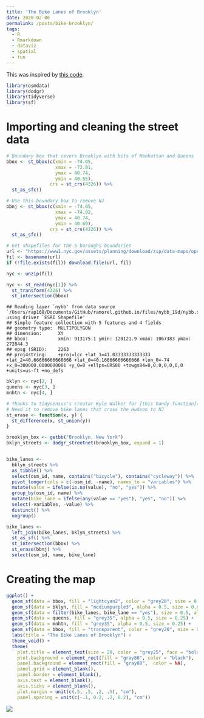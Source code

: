 ```yaml
---
title: 'The Bike Lanes of Brooklyn'
date: 2020-02-06
permalink: /posts/bike-brooklyn/
tags:
  - R
  - Rmarkdown
  - dataviz
  - spatial
  - fun
---
```



This was inspired by [this
code](https://github.com/deanmarchiori/culburra/blob/master/culburra.Rmd).

``` r
library(osmdata)
library(dodgr)
library(tidyverse)
library(sf)
```

# Importing and cleaning the street data

``` r
# Boundary box that covers Brooklyn with bits of Manhattan and Queens
bbox <- st_bbox(c(xmin = -74.05, 
                  xmax = -73.81, 
                  ymax = 40.74,
                  ymin = 40.55), 
                crs = st_crs(4326)) %>% 
  st_as_sfc()

# Use this boundary box to remove NJ
bbnj <- st_bbox(c(xmin = -74.05, 
                  xmax = -74.02, 
                  ymax = 40.74,
                  ymin = 40.69), 
                crs = st_crs(4326)) %>% 
  st_as_sfc()

# Get shapefiles for the 5 boroughs boundaries
url <- "https://www1.nyc.gov/assets/planning/download/zip/data-maps/open-data/nybb_19d.zip"
fil <- basename(url)
if (!file.exists(fil)) download.file(url, fil)

nyc <- unzip(fil)

nyc <- st_read(nyc[1]) %>% 
  st_transform(4326) %>% 
  st_intersection(bbox)
```

    ## Reading layer `nybb' from data source `/Users/rap168/Documents/GitHub/ramorel.github.io/files/nybb_19d/nybb.shp' using driver `ESRI Shapefile'
    ## Simple feature collection with 5 features and 4 fields
    ## geometry type:  MULTIPOLYGON
    ## dimension:      XY
    ## bbox:           xmin: 913175.1 ymin: 120121.9 xmax: 1067383 ymax: 272844.3
    ## epsg (SRID):    2263
    ## proj4string:    +proj=lcc +lat_1=41.03333333333333 +lat_2=40.66666666666666 +lat_0=40.16666666666666 +lon_0=-74 +x_0=300000.0000000001 +y_0=0 +ellps=GRS80 +towgs84=0,0,0,0,0,0,0 +units=us-ft +no_defs

``` r
bklyn <- nyc[2, ]
queens <- nyc[3, ]
mnhtn <- nyc[4, ]

# Thanks to tidycensus's creator Kyle Walker for [this handy function](https://walkerke.github.io/tidycensus/articles/spatial-data.html)
# Need it to remove bike lanes that cross the Hudson to NJ
st_erase <- function(x, y) {
  st_difference(x, st_union(y))
}

brooklyn_box <- getbb("Brooklyn, New York")
bklyn_streets <- dodgr_streetnet(brooklyn_box, expand = 1)


bike_lanes <- 
  bklyn_streets %>% 
  as_tibble() %>% 
  select(osm_id, name, contains("bicycle"), contains("cycleway")) %>% 
  pivot_longer(cols = c(-osm_id, -name), names_to = "variables") %>% 
  mutate(value = ifelse(is.na(value), "no", "yes")) %>% 
  group_by(osm_id, name) %>% 
  mutate(bike_lane = ifelse(any(value == "yes"), "yes", "no")) %>% 
  select(-variables, -value) %>% 
  distinct() %>% 
  ungroup()

bike_lanes <- 
  left_join(bike_lanes, bklyn_streets) %>% 
  st_as_sf() %>% 
  st_intersection(bbox) %>% 
  st_erase(bbnj) %>%
  select(osm_id, name, bike_lane)
```

# Creating the map

``` r
ggplot() +
  geom_sf(data = bbox, fill = "lightcyan2", color = "grey20", size = 0.5) + 
  geom_sf(data = bklyn, fill = "mediumpurple3", alpha = 0.5, size = 0.6) + 
  geom_sf(data = filter(bike_lanes, bike_lane == "yes"), size = 0.5, alpha = 0.7, color = "palegreen", show.legend = FALSE) +
  geom_sf(data = queens, fill = "grey35", alpha = 0.5, size = 0.25) +
  geom_sf(data = mnhtn, fill = "grey35", alpha = 0.5, size = 0.25) + 
  geom_sf(data = bbox, fill = "transparent", color = "grey20", size = 0.5) + 
  labs(title = "The Bike Lanes of Brooklyn") +
  theme_void() +
  theme(
    plot.title = element_text(size = 20, color = "grey25", face = "bold", family = "Olde English", vjust = 0),
    plot.background = element_rect(fill = "gray88", color = "black"),
    panel.background = element_rect(fill = "gray88",  color = NA),
    panel.grid = element_blank(), 
    panel.border = element_blank(),
    axis.text = element_blank(),
    axis.ticks = element_blank(), 
    plot.margin = unit(c(.5, .5, .2, .5), "cm"),
    panel.spacing = unit(c(-.1, 0.2, .2, 0.2), "cm"))
```

![](https://ramorel.github.io/files/bike_lanes_of_brooklyn_files/figure-gfm/unnamed-chunk-3-1.png)<!-- -->